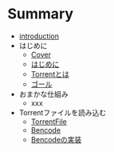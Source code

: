 # Summary

* [introduction](README.md)
* はじめに
   * [Cover](Cover.md)
   * [はじめに](intro/Introduction.md)
   * [Torrentとは](intro/About.md)
   * [ゴール](intro/Goal.md)
* おまかな仕組み
   * xxx
* Torrentファイルを読み込む
   * [TorrentFile](torrentfile/About.md)
   * [Bencode](torrentfile/Bencode.md)
   * [Bencodeの実装](torrentfile/Implementation.md)


